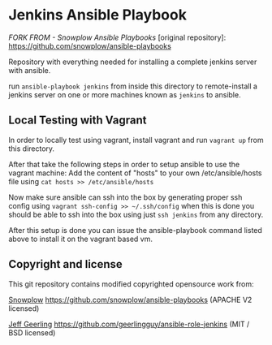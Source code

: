 # Jenkins Ansible Playbook
*FORK FROM - Snowplow Ansible Playbooks*
[original repository]: https://github.com/snowplow/ansible-playbooks

Repository with everything needed for installing a complete jenkins server with ansible.

run `ansible-playbook jenkins` from inside this directory to remote-install a jenkins server on one or more machines known as `jenkins` to ansible.

## Local Testing with Vagrant

In order to locally test using vagrant, install vagrant and run `vagrant up` from this directory.

After that take the following steps in order to setup ansible to use the vagrant machine:
Add the content of "hosts" to your own /etc/ansible/hosts file using `cat hosts >> /etc/ansible/hosts`

Now make sure ansible can ssh into the box by generating proper ssh config using `vagrant ssh-config >> ~/.ssh/config`
when this is done you should be able to ssh into the box using just `ssh jenkins` from any directory.

After this setup is done you can issue the ansible-playbook command listed above to install it on the vagrant based vm.

## Copyright and license

This git repository contains modified copyrighted opensource work from:

[Snowplow](http://snowplowanalytics.com) https://github.com/snowplow/ansible-playbooks (APACHE V2 licensed)

[Jeff Geerling](https://github.com/geerlingguy) https://github.com/geerlingguy/ansible-role-jenkins (MIT / BSD licensed)